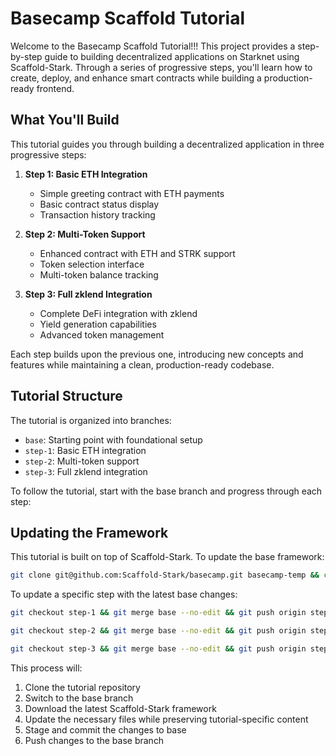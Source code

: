 # Basecamp Scaffold Tutorial

Welcome to the Basecamp Scaffold Tutorial!!! This project provides a step-by-step guide to building decentralized applications on Starknet using Scaffold-Stark. Through a series of progressive steps, you'll learn how to create, deploy, and enhance smart contracts while building a production-ready frontend.

## What You'll Build

This tutorial guides you through building a decentralized application in three progressive steps:

1. **Step 1: Basic ETH Integration**
   - Simple greeting contract with ETH payments
   - Basic contract status display
   - Transaction history tracking

2. **Step 2: Multi-Token Support**
   - Enhanced contract with ETH and STRK support
   - Token selection interface
   - Multi-token balance tracking

3. **Step 3: Full zklend Integration**
   - Complete DeFi integration with zklend
   - Yield generation capabilities
   - Advanced token management

Each step builds upon the previous one, introducing new concepts and features while maintaining a clean, production-ready codebase.

## Tutorial Structure

The tutorial is organized into branches:

- `base`: Starting point with foundational setup
- `step-1`: Basic ETH integration
- `step-2`: Multi-token support
- `step-3`: Full zklend integration

To follow the tutorial, start with the base branch and progress through each step:

## Updating the Framework

This tutorial is built on top of Scaffold-Stark. To update the base framework:

```bash
git clone git@github.com:Scaffold-Stark/basecamp.git basecamp-temp && cd basecamp-temp && git checkout base && mkdir temp_scaffold && cd temp_scaffold && git clone git@github.com:Scaffold-Stark/scaffold-stark-2.git . && rm -rf .git .github README.md && cp -r * ../ && cd .. && rm -rf temp_scaffold && git add . && git commit -m "Update framework to latest version" && git push origin base
```

To update a specific step with the latest base changes:

```bash
git checkout step-1 && git merge base --no-edit && git push origin step-1
```

```bash
git checkout step-2 && git merge base --no-edit && git push origin step-2
```

```bash
git checkout step-3 && git merge base --no-edit && git push origin step-3
```

This process will:
1. Clone the tutorial repository
2. Switch to the base branch
3. Download the latest Scaffold-Stark framework
4. Update the necessary files while preserving tutorial-specific content
5. Stage and commit the changes to base
6. Push changes to the base branch

